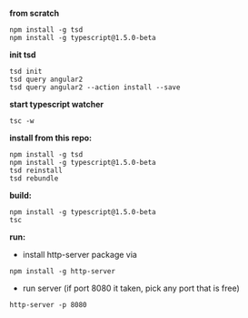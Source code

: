 **from scratch**
```
npm install -g tsd
npm install -g typescript@1.5.0-beta
```

**init tsd**
```
tsd init
tsd query angular2
tsd query angular2 --action install --save
```

**start typescript watcher**
```
tsc -w
```



**install from this repo:**
```
npm install -g tsd
npm install -g typescript@1.5.0-beta
tsd reinstall
tsd rebundle
```

**build:**
```
npm install -g typescript@1.5.0-beta
tsc
```

**run:**
- install http-server package via
 ```
 npm install -g http-server 
 ```
- run server (if port 8080 it taken, pick any port that is free)
 ```
 http-server -p 8080
 ```